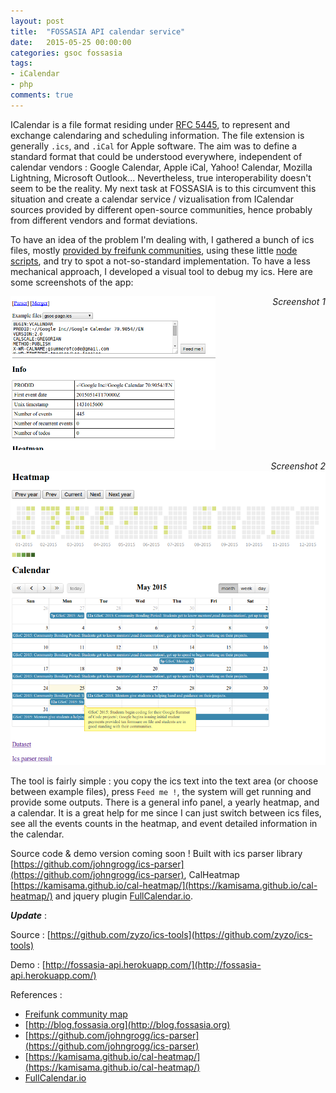 ```yaml
---
layout: post
title:  "FOSSASIA API calendar service"
date:   2015-05-25 00:00:00
categories: gsoc fossasia
tags:
- iCalendar
- php
comments: true
---
```


ICalendar is a file format residing under [RFC 5445](https://tools.ietf.org/html/rfc5545), to represent and exchange calendaring and scheduling information. The file extension is generally `.ics`, and `.iCal` for Apple software. The aim was to define a standard format that could be understood everywhere, independent of calendar vendors : Google Calendar, Apple iCal, Yahoo! Calendar, Mozilla Lightning, Microsoft Outlook... Nevertheless, true interoperability doesn't seem to be the reality. My next task at FOSSASIA is to this circumvent this situation and create a calendar service / vizualisation from ICalendar sources provided by different open-source communities, hence probably from different vendors and format deviations.

To have an idea of the problem I'm dealing with, I gathered a bunch of ics files, mostly [provided by freifunk communities](https://github.com/freifunk/directory.api.freifunk.net/blob/master/directory.json), using these little [node scripts](https://github.com/zyzo/api-collector), and try to spot a not-so-standard implementation. To have a less mechanical approach, I developed a visual tool to debug my ics. Here are some screenshots of the app:

<img src="/images/ics-debugging-tool-2.png" alt="Ics debugging tool screenshot 1" title="Parser input and general info panel" style="
    width: 65%;
">  *<span style="float : right;">Screenshot 1</span>*

<span style="float:right">*Screenshot 2*</span>

![Ics debugging tool screenshot 1](/images/ics-debugging-tool-1.png "Heatmap and detailed calendar")

The tool is fairly simple : you copy the ics text into the text area (or choose between example files), press `Feed me !`, the system will get running and provide some outputs. There is a general info panel, a yearly heatmap, and a calendar. It is a great help for me since I can just switch between ics files, see all the events counts in the heatmap, and event detailed information in the calendar.

Source code & demo version coming soon ! Built with ics parser library [https://github.com/johngrogg/ics-parser](https://github.com/johngrogg/ics-parser), CalHeatmap [https://kamisama.github.io/cal-heatmap/](https://kamisama.github.io/cal-heatmap/) and jquery plugin [FullCalendar.io](http://fullcalendar.io/).

**<em>Update</em>** : 

Source : [https://github.com/zyzo/ics-tools](https://github.com/zyzo/ics-tools)

Demo : [http://fossasia-api.herokuapp.com/](http://fossasia-api.herokuapp.com/)

References : 

+ [Freifunk community map](http://freifunk.net/wie-mache-ich-mit/community-finden/)
+ [http://blog.fossasia.org](http://blog.fossasia.org)
+ [https://github.com/johngrogg/ics-parser](https://github.com/johngrogg/ics-parser)
+ [https://kamisama.github.io/cal-heatmap/](https://kamisama.github.io/cal-heatmap/)
+ [FullCalendar.io](http://fullcalendar.io/)